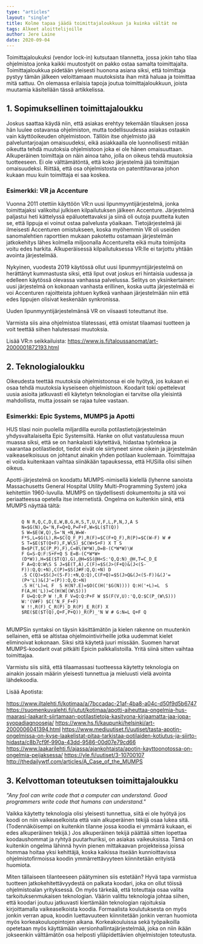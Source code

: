 ```yaml
---
type: "articles"
layout: "single"
title: Kolme tapaa jäädä toimittajaloukkuun ja kuinka vältät ne
tags: Alkeet aloittelijoille
author: Jere Laine
date: 2020-09-04
---
```


Toimittajaloukuksi (vendor lock-in) kutsutaan tilannetta, jossa jokin taho tilaa ohjelmistoa jonka kaikki muutostyöt on pakko ostaa samalta toimittajalta. Toimittajaloukkua pidetään yleisesti huonona asiana siksi, että toimittaja pystyy tämän jälkeen veloittamaan muutoksista ihan mitä haluaa ja toimittaa mitä sattuu. On olemassa erilaisia tapoja joutua toimittajaloukkuun, joista muutamia käsitellään tässä artikkelissa.

## 1. Sopimuksellinen toimittajaloukku

Joskus saattaa käydä niin, että asiakas erehtyy tekemään tilauksen jossa hän luulee ostavansa ohjelmiston, mutta todellisuudessa asiakas ostaakin vain käyttöoikeuden ohjelmistoon. Tällöin itse ohjelmisto jää palveluntarjoajan omaisuudeksi, eikä asiakkaalla ole luonnollisesti mitään oikeutta tehdä muutoksia ohjelmistoon joka ei ole hänen omaisuuttaan. Alkuperäinen toimittaja on näin ainoa taho, jolla on oikeus tehdä muutoksia tuotteeseen. Ei ole välttämätöntä, että koko järjestelmä jää toimittajan omaisuudeksi. Riittää, että osa ohjelmistosta on patenttitavaraa johon kukaan muu kuin toimittaja ei saa koskea.

### Esimerkki: VR ja Accenture

Vuonna 2011 otettiin käyttöön VR:n uusi lipunmyyntijärjestelmä, jonka toimittajaksi valikoitui julkisen kilpailutuksen jälkeen Accenture. Järjestelmä paljastui heti kättelyssä epäluotettavaksi ja siinä oli outoja puutteita kuten se, että lippuja ei voinut ostaa palvelusta yöaikaan. Tietojärjestelmä jäi ilmeisesti Accenturen omistukseen, koska myöhemmin VR oli useiden sanomalehtien raporttien mukaan pakotettu ostamaan järjestelmän jatkokehitys lähes kolmella miljoonalla Accenturelta eikä muita toimijoita voitu edes harkita. Alkuperäisessä kilpailutuksessa VR:lle ei tarjottu yhtään avointa järjestelmää.

Nykyinen, vuodesta 2019 käytössä ollut uusi lipunmyyntijärjestelmä on herättänyt kummastusta siksi, että liput ovat joskus eri hintaisia uudessa ja edelleen käytössä olevassa vanhassa palvelussa. Selitys on yksinkertainen: uusi järjestelmä on kokonaan vanhasta erillinen, koska uutta järjestelmää ei voi Accenturen rajoitteista johtuen kytkeä vanhaan järjestelmään niin että edes lippujen olisivat keskenään synkronissa.

Uuden lipunmyyntijärjestelmänsä VR on viisaasti toteuttanut itse.

Varmista siis aina ohjelmistoa tilatessasi, että omistat tilaamasi tuotteen ja voit teettää siihen halutessasi muutoksia.

Lisää VR:n seikkailuista:
https://www.is.fi/taloussanomat/art-2000001872193.html


## 2. Teknologialoukku

Oikeudesta teettää muutoksia ohjelmistoonsa ei ole hyötyä, jos kukaan ei osaa tehdä muutoksia kyseiseen ohjelmistoon. Koodarit toki opettelevat uusia asioita jatkuvasti eli käytetyn teknologian ei tarvitse olla yleisintä mahdollista, mutta jossain se rajaa tulee vastaan.

### Esimerkki: Epic Systems, MUMPS ja Apotti

HUS tilasi noin puolella miljardilla eurolla potilastietojärjestelmän yhdysvaltalaiselta Epic Systemsiltä. Hanke on ollut vastatuulessa muun muassa siksi, että se on hankalasti käytettävä, hidastaa työntekoa  ja vaarantaa potilastiedot, tiedot eivät ole siirtyneet sinne oikein ja järjestelmän vaikeaselkoisuus on johtanut ainakin yhden potilaan kuolemaan. Toimittajaa ei voida kuitenkaan vaihtaa siinäkään tapauksessa, että HUSilla olisi siihen oikeus.

Apotti-järjestelmä on koodattu MUMPS-nimisellä kielellä (lyhenne sanoista Massachusetts General Hospital Utility Multi-Programming System) joka kehitettiin 1960-luvulla. MUMPS on täydellisesti dokumentoitu ja sitä voi periaatteessa opetella itse internetistä. Ongelma on kuitenkin siinä, että MUMPS näyttää tältä:

<figure>
<pre>
<code>
Q N R,Q,C,D,E,W,B,G,H,S,T,U,V,F,L,P,N,J,A S N=$G(N),Q='N,F=Q+Q,P=F+F,W=$L($T(Q))
S W=$E(W,Q),S='N_+N,W=W-F*S,L=$G(L),R=$C(Q_F_P),R(F)=$C(F+Q_F),R(P)=$C(W-F) W #
S T=$E($T(Q+F),F,W\S)_$C(W+S+F) X T S B=$P(T,$C(P_P),F),C=B\(W*W),D=B-(C*W*W)\W
F G=S-Q:F:S+F+Q S E=B-(C*W*W+(D*W)),H=$E($T(Q),G),@H=$S(@H&lt;S:'Q,Q:N)_@H,T=C_D_E
F A=Q:Q:W\S S J=$E(T,A),C(F)=$S(J&gt;(F+Q)&(J&lt;(S-F)):Q,Q:+N),C(P)=$S(J#F:Q,Q:+N) D
.S C(Q)=$S(J&lt;(S-F):+N,Q:Q),C(F+Q)=$S(J&gt;Q&(J&lt;(S-F))&(J'=(P+'L))&(J'=(P)):Q,Q:+N)
.S H('L)=L F  S H(N?.E)=$O(C(H('$G(N)))) Q:H('+L)=L  S F(A,H('L))=C(H(W[(W\S)))
F U=Q:Q:P W !,R F V=Q:Q:P+F W $S(F(V,U):'Q,Q:$C(P_(W\S))) W:'(V#F) $C('N_F_F+F)
W !!,R(F)_C_R(P)_D_R(P)_E_R(F) X $RE($E($T(Q),Q+F,P+Q))_R(P)_'N W # G:N=L Q+F Q
</code> 
</pre>
</figure>

MUMPSin syntaksi on täysin käsittämätön ja kielen rakenne on muutenkin sellainen, että se altistaa ohjelmointivirheille jotka uudemmat kielet eliminoivat kokonaan. Siksi sitä käytetä juuri missään. Suomen harvat MUMPS-koodarit ovat pitkälti Epicin palkkalistoilla. Yritä siinä sitten vaihtaa toimittajaa.

Varmistu siis siitä, että tilaamassasi tuotteessa käytetty teknologia on ainakin jossain määrin yleisesti tunnettua ja mieluusti vielä avointa lähdekoodia.

Lisää Apotista:

https://www.iltalehti.fi/kotimaa/a/7bccadac-21af-4ba8-a04c-d50f9d5b6747
https://suomenkuvalehti.fi/jutut/kotimaa/apotti-aiheuttaa-ongelmia-hus-maarasi-laakarit-siirtamaan-potilastietoja-kasityona-kirjaamatta-jaa-jopa-syopadiagnooseja/
https://www.hs.fi/kaupunki/helsinki/art-2000006041394.html
https://www.mediuutiset.fi/uutiset/tasta-apotin-ongelmissa-on-kyse-laakelistat-pitaa-tarkistaa-potilaiden-kotiutus-ja-siirto-hidasta/c8b7cf9f-990a-43dd-9586-00d07e79cd66
https://www.laakarilehti.fi/ajassa/ajankohtaista/apotin-kayttoonotossa-on-ongelmia-peijaksessa/
https://yle.fi/uutiset/3-10700107<br>
http://thedailywtf.com/articles/A_Case_of_the_MUMPS


## 3. Kelvottoman toteutuksen toimittajaloukku

_"Any fool can write code that a computer can understand. Good programmers write code that humans can understand."_

Vaikka käytetty teknologia olisi yleisesti tunnettua, siitä ei ole hyötyä jos koodi on niin vaikeaselkoista että vain alkuperäinen tekijä osaa lukea sitä. (Todennäköisempi on kuitenkin tilanne jossa koodia ei ymmärrä kukaan, ei edes alkuperäinen tekijä.) Jos alkuperäinen tekijä päättää sitten lopettaa koodaushommat ja ryhtyä puutarhuriksi, on asiakas vaikeuksissa. Tämä on kuitenkin ongelma lähinnä hyvin pienen mittakaavan projekteissa joissa hommaa hoitaa yksi kehittäjä, koska kaikissa itseään kunnioittavissa ohjelmistofirmoissa koodin ymmärrettävyyteen kiinnitetään erityistä huomiota.

Miten tällaiseen tilanteeseen päätyminen siis estetään? Hyvä tapa varmistua tuotteen jatkokehitettävyydestä on palkata koodari, joka on ollut töissä ohjelmistoalan yrityksessä. On myös tärkeää, että toteuttaja osaa valita tarkoituksenmukaisen teknologian. Väärin valittu teknologia johtaa siihen, että koodari joutuu jatkuvasti kiertämään teknologian rajoituksia kirjoittamalla vaikeaselkoista koodia. Formaalista koulutuksesta on myös jonkin verran apua, koodin luettavuuteen kiinnitetään jonkin verran huomiota myös korkeakouluopintojen aikana. Korkeakouluissa sekä työpaikoilla opetetaan myös käyttämään versionhallintajärjestelmää, joka on niin ikään jokseenkin välttämätön osa helposti ylläpidettävien ohjelmistojen toteutusta.
